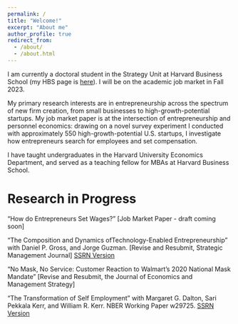 ```yaml
---
permalink: /
title: "Welcome!"
excerpt: "About me"
author_profile: true
redirect_from: 
  - /about/
  - /about.html
---
```


I am currently a doctoral student in the Strategy Unit at Harvard Business School (my HBS page is [here](https://www.hbs.edu/faculty/Pages/profile.aspx?facId=1068346)). I will be on the academic job market in Fall 2023.

My primary research interests are in entrepreneurship across the spectrum of new firm creation, from small businesses to high-growth-potential startups. My job market paper is at the intersection of entrepreneurship and personnel economics: drawing on a novel survey experiment I conducted with approximately 550 high-growth-potential U.S. startups, I investigate how entrepreneurs search for employees and set compensation. 

I have taught undergraduates in the Harvard University Economics Department, and served as a teaching fellow for MBAs at Harvard Business School.


Research in Progress
======

“How do Entrepreneurs Set Wages?” [Job Market Paper - draft coming soon]

“The Composition and Dynamics ofTechnology-Enabled Entrepreneurship” with Daniel P. Gross, and Jorge Guzman.
[Revise and Resubmit, Strategic Management Journal]
[SSRN Version](https://papers.ssrn.com/sol3/papers.cfm?abstract_id=4383445)

“No Mask, No Service: Customer Reaction to Walmart’s 2020 National Mask Mandate”
[Revise and Resubmit, the Journal of Economics and Management Strategy]

“The Transformation of Self Employment” with Margaret G. Dalton, Sari Pekkala Kerr, and William R. Kerr.
NBER Working Paper w29725. [SSRN Version](https://papers.ssrn.com/sol3/papers.cfm?abstract_id=4028341)
